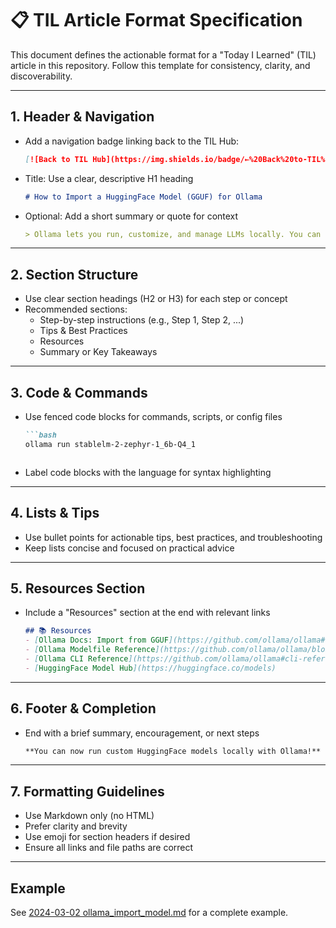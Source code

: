 # 📋 TIL Article Format Specification

This document defines the actionable format for a "Today I Learned" (TIL) article in this repository. Follow this template for consistency, clarity, and discoverability.

---

## 1. Header & Navigation
- Add a navigation badge linking back to the TIL Hub:
  ```markdown
  [![Back to TIL Hub](https://img.shields.io/badge/←%20Back%20to-TIL%20Hub-blue?style=for-the-badge)](README.md)
  ```
- Title: Use a clear, descriptive H1 heading
  ```markdown
  # How to Import a HuggingFace Model (GGUF) for Ollama
  ```
- Optional: Add a short summary or quote for context
  ```markdown
  > Ollama lets you run, customize, and manage LLMs locally. You can import models from HuggingFace (in GGUF format) and use them with your own prompts and templates.
  ```

---

## 2. Section Structure
- Use clear section headings (H2 or H3) for each step or concept
- Recommended sections:
  - Step-by-step instructions (e.g., Step 1, Step 2, ...)
  - Tips & Best Practices
  - Resources
  - Summary or Key Takeaways

---

## 3. Code & Commands
- Use fenced code blocks for commands, scripts, or config files
  ```markdown
  ```bash
  ollama run stablelm-2-zephyr-1_6b-Q4_1
  ```
  ```
- Label code blocks with the language for syntax highlighting

---

## 4. Lists & Tips
- Use bullet points for actionable tips, best practices, and troubleshooting
- Keep lists concise and focused on practical advice

---

## 5. Resources Section
- Include a "Resources" section at the end with relevant links
  ```markdown
  ## 📚 Resources
  - [Ollama Docs: Import from GGUF](https://github.com/ollama/ollama#customize-a-model)
  - [Ollama Modelfile Reference](https://github.com/ollama/ollama/blob/main/docs/modelfile.md)
  - [Ollama CLI Reference](https://github.com/ollama/ollama#cli-reference)
  - [HuggingFace Model Hub](https://huggingface.co/models)
  ```

---

## 6. Footer & Completion
- End with a brief summary, encouragement, or next steps
  ```markdown
  **You can now run custom HuggingFace models locally with Ollama!**
  ```

---

## 7. Formatting Guidelines
- Use Markdown only (no HTML)
- Prefer clarity and brevity
- Use emoji for section headers if desired
- Ensure all links and file paths are correct

---

## Example
See [2024-03-02 ollama_import_model.md](2024-03-02%20ollama_import_model.md) for a complete example.
